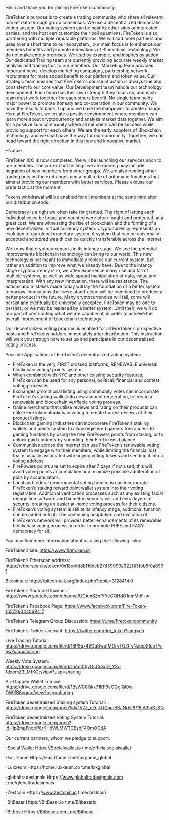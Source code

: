 Hello and thank you for joining FireToken community.

FireToken's purpose is to create a trading community who share all relevant market data through group consensus. We use a decentralized democratic voting system. Our voting system can be host by other sites or interested parties, and the host can customize their poll questions. 
FireToken is also partnering with multiple reputable platforms. We will add more partners and uses over a short time to our ecosystem , our main focus is to enhance our members benefits and promote innovations of Blockchain Technology. 
We do not make empty promises. We lead by example, and inspires by action. Our dedicated Trading team are currently providing accurate weekly market analysis and trading tips to our members. Our Marketing team provides important news, develop marketing campaigns, partnership network recruitment for more added benefit to our platform and token value. Our Strategic team ensures that FireToken's course of action is always true and consistent to our core value. Our Development team handle our technology development. Each team has their own strength they focus on, and each team must work together for each others benefit. No single team holds major power to promote honesty and co-operation in our community. We have the results to back it up and we have the manpower to create change.
Here at FireToken, we create a positive environment where members can learn more about cryptocurrency and analyze market data together. We aim for a positive sum community where all members can be success while providing support for each others. We are the early adopters of Blockchain technology, and we shall pave the way for our community. Together, we can head toward the right direction in this new and innovative market. 

*Notice 

FireToken ICO is now completed. We will be launching our services soon to our members. The current bot testings we are running may include migration of new members from other groups. 
We are also running other trading bots on the exchanges and a multitude of automatic functions that aims at providing our members with better services. Please excuse our brute tactic at the moment. 


Tokens withdrawal will be enabled for all members at the same time after our distribution ends.


Democracy is a right we often take for granted. The right of letting each individual voice be heard and counted were often fought and protected, at a great cost. We are witnessing the rise of blockchain and the forming of a new decentralized, virtual currency system. Cryptocurrency represents an evolution of our global monetary system. A system that can be universally accepted and stored wealth can be quickly transferable across the internet.

We know that cryptocurrency is in its infancy stage. We see the potential improvements blockchain technology can bring to our world. This new technology is not meant to immediately replace our current system, but rather an addition to improve what we already have. Due to the infancy stage cryptocurrency is in, we often experience many rise and fall of multiple systems, as well as wide spread manipulation of data, value and interpretation. With any new innovation, there will be resistance. The actions and mistakes made today will lay the foundation of a better system tomorrow. Innovations that were stand-alone will be combined to produce a better product in the future. Many cryptocurrencies will fall, some will persist and eventually be universally accepted. FireToken may be one to persists, or we may be replaced by a better system. Until then, we will do our part of contributing what we are capable of, in order to achieve the overall improvement of blockchain technology.

Our decentralized voting program is enabled for all FireToken’s prospective hosts and FireTokens holders immediately after distribution. This instruction will walk you through how to set up and participate in our decentralized voting process.
 
 Possible Applications of FireToken’s decentralized voting system:
- FireToken is the very FIRST crossed platforms, RENEWABLE universal blockchain voting/ points system.
- When combined with KYC and other existing security features, FireToken can be used for any personal, political, financial and contest voting processes.
- Exchanges promotional listing using community votes can incorporate FireToken’s staking wallet into new account registration, to create a renewable and blockchain verifiable voting process.
- Online merchants that utilize reviews and rating on their products can utilize FireToken blockchain voting to create honest reviews of their product listings.
- Blockchain gaming industries can incorporate FireToken’s staking wallets and points system to allow registered gamers free access to gaming functions by using the free FirePowers points from staking, or to unlock paid contents by spending their FireTokens balance.
- Communities across the internet can use FireToken’s renewable voting system to engage with their members, while limiting the financial lost that is usually associated with buying voting tokens and sending it into a voting address.
- FirePowers points are set to expire after 7 days if not used, this will avoid voting points accumulation and minimize possible adulteration of polls by accumulators.
- Local and federal governmental voting functions can incorporate FireToken’s staking reward point wallet system into their voting registration. Additional verification processes such as any existing facial recognition software and biometric security will add extra layers of security, creating an easier at-home voting process for their citizens.
- FireToken’s voting system is still at its infancy stage, additional function can be added onto it. The continuing adaptation and evolution of FireToken’s network will provides better enhancements of its renewable blockchain voting process, in order to promote FREE and EASY democracy for all.

You may find more information about us using the following links:

FireToken’s site: https://www.firetoken.io

FireToken’s Etherscan address: https://etherscan.io/token/0x18e4fd8b11ddcb27d39993a322f83fbb5f0a893f

Bitcointalk: https://bitcointalk.org/index.php?topic=3128414.0

FireToken’s Youtube Channel: https://www.youtube.com/channel/UCAm6ZnPfYeCOHdO1nmMbF-w

FireToken’s Facebook Page: https://www.facebook.com/Fire-Token-165726044069417

FireToken’s Telegram Group Discussion: https://t.me/firetokencommunity

FireToken’s Twitter account: https://twitter.com/fire_token?lang=en

Live Trading Tutorial:
https://drive.google.com/file/d/18P8qx42OgBwutMDrvTCZt_vNzqeXRcbT/view?usp=sharing

Weekly Vote System:
https://drive.google.com/file/d/1oAn0f5yOcCsKoD_Y8r-1dxpmZ3LMfKOc/view?usp=sharing

Air-Gapped Wallet Tutorial:
https://drive.google.com/file/d/1BsWC8Qkx71KF9vOGgIQI0w-OWXB6eqmu/view?usp=sharing

FireToken decentralized Staking system Tutorial:
https://drive.google.com/open?id=1V7Z_cZcjkUQamBKJNrhlPP18eVPbKzKQ

FireToken decentralized Voting System Tutorial:
https://drive.google.com/open?id=1p2mpFnqpP8rKHdWLMWTCEsdF4OmOGtIA

Our current partners, whom we pledge to support:

-Social Wallet
Https://Socialwallet.io
t.me/officialsocialwallet

-Fair Game
Https://Fair.Game
t.me/fairgame_global

-Luxxeum
Https://home.luxxeum.co
t.me/lxxglobal

-globaltradesignals
Https://www.globaltradesignals.com
t.me/globaltradesignals

-Zestcoin
Https://www.zestcoin.io
t.me/zestcoin

-BitBazar
Https://BitBazar.io
t.me/Bitbazario

-Bitbose
Https://Bitbose.com
t.me/Bitbose
